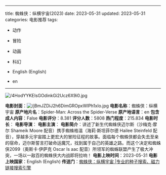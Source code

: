 
---
title: 蜘蛛侠：纵横宇宙(2023)
date: 2023-05-31
updated: 2023-05-31
categories: 电影推荐
tags:

- 动作
- 冒险
- 动画
- 科幻

- English (English)
- en
---

<img src="https://image.tmdb.org/t/p/original/4HodYYKEIsGOdinkGi2Ucz6X9i0.jpg" alt="/4HodYYKEIsGOdinkGi2Ucz6X9i0.jpg" title="/4HodYYKEIsGOdinkGi2Ucz6X9i0.jpg">

**电影封面**：<img src="https://image.tmdb.org/t/p/w200/jBmJZDiJ2h6DimGROpxWlPh1xIo.jpg" alt="/jBmJZDiJ2h6DimGROpxWlPh1xIo.jpg" title="/jBmJZDiJ2h6DimGROpxWlPh1xIo.jpg">
**电影名称**：蜘蛛侠：纵横宇宙
**原产地片名**：Spider-Man: Across the Spider-Verse
**原产地语言**：en
**包含成人内容**：False
**电影评分**：8.381
**评分人数**：5808
**热门程度**：215.834
**电影时长**：
**电影导演**：
**电影主演**：
**电影简介**：讲述了新生代蜘蛛侠迈尔斯（沙梅克·摩尔 Shameik Moore 配音）携手蜘蛛格温（海莉·斯坦菲尔德 Hailee Steinfeld 配音），穿越多元宇宙踏上更宏大的冒险征程的故事。面临每个蜘蛛侠都会失去至亲的宿命，迈尔斯誓言打破命运魔咒，找到属于自己的英雄之路。而这个决定和蜘蛛侠2099（奥斯卡·伊萨克 Oscar Is aac 配音）所领军的蜘蛛联盟产生了极大冲突，一场以一敌百的蜘蛛侠大内战即将拉响！
**电影上映时间**：2023-05-31
**电影上映国家**：English (English)
**传送门**：[蜘蛛侠：纵横宇宙 |专业的种子搜索、磁力链接搜索引擎](https://movie.amd794.com:2083/?search=Spider-Man%3A%20Across%20the%20Spider-Verse&ordering=&mode=match_phrase&page_size=10&page=1)

